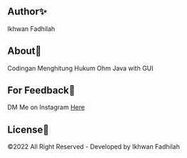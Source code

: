 ## Author✨
Ikhwan Fadhilah

## About💨

Codingan Menghitung Hukum Ohm Java with GUI

## For Feedback💢

DM Me on Instagram [Here](https://www.instagram.com/dooo_dott/)

## License💎

©2022 All Right Reserved - Developed by Ikhwan Fadhilah
